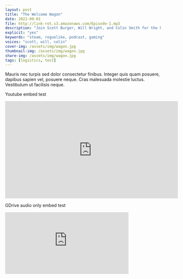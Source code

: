 ```yaml
---
layout: post
title: "The Welcome Wagon"
date: 2022-09-01
file: http://link-rot.s3.amazonaws.com/Episode-1.mp3
description: "Join Scott Burger, Will Wright, and Colin Smith for the kickoff of the podcast."
explicit: "yes" 
keywords: "steam, roguelike, podcast, gaming"
voices: "scott, will, colin"
cover-img: /assets/img/wagon.jpg
thumbnail-img: /assets/img/wagon.jpg
share-img: /assets/img/wagon.jpg
tags: [logistics, test]
---
```



Mauris nec turpis sed dolor consectetur finibus. Integer quis quam posuere, dapibus sapien vel, posuere neque. Cras malesuada molestie luctus. Vestibulum ut facilisis neque. 

Youtube embed test

<div class="embed-responsive embed-responsive-16by9">
<iframe width="560" height="315" src="https://www.youtube.com/embed/RyPa11y8O9U" title="YouTube video player" frameborder="0" allow="accelerometer; autoplay; clipboard-write; encrypted-media; gyroscope; picture-in-picture" allowfullscreen></iframe>
</div>


GDrive audio only embed test

<iframe
  frameborder="0"
  width="400"
  height="200"
  src="https://drive.google.com/file/d/1vBGkfU0s1R1FDsNj17tePSRUAVIM-bDg/preview">
</iframe>
